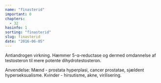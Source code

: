 ```yaml
---
name: "finasterid"
important: 0
chapters:  
  - 32
hasinfo: 1
sorting: "finasterid"
slug: finasterid
date: "2016-06-05"
---
```


Antiandrogen virkning. Hæmmer 5-α-reductase og dermed omdannelse af testosteron til mere potente dihydrotestosteron.

Anvendelse: Mænd - prostata hyperplasi, cancer prostatae, sjældent hyperseksualisme. Kvinder - hirsutisme, akne, virilisering.
